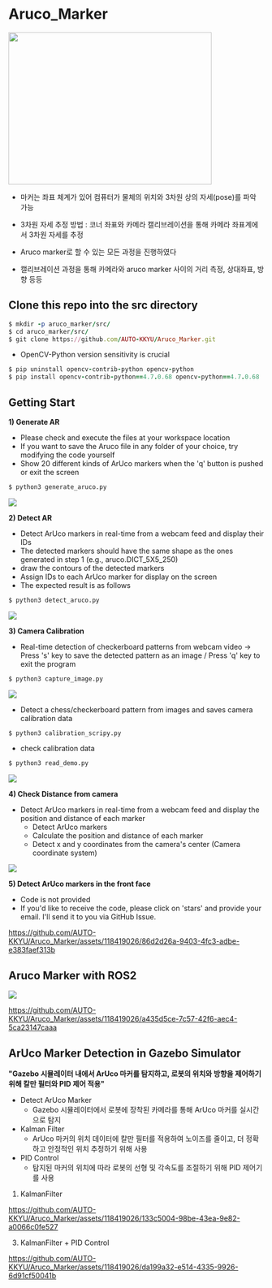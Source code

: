 # Aruco_Marker

<img src= "https://github.com/AUTO-KKYU/Aruco_Marker/assets/118419026/4daac1c5-b667-459f-8704-dcd9fadb8b09" width="400" height="300">

- 마커는 좌표 체계가 있어 컴퓨터가 물체의 위치와 3차원 상의 자세(pose)를 파악 가능
- 3차원 자세 추정 방법 : 코너 좌표와 카메라 캘리브레이션을 통해 카메라 좌표계에서 3차원 자세를 추정

- Aruco marker로 할 수 있는 모든 과정을 진행하였다
- 캘리브레이션 과정을 통해 카메라와 aruco marker 사이의 거리 측정, 상대좌표, 방향 등등

## Clone this repo into the src directory 
```ruby
$ mkdir -p aruco_marker/src/
$ cd aruco_marker/src/
$ git clone https://github.com/AUTO-KKYU/Aruco_Marker.git
```
- OpenCV-Python version sensitivity is crucial
```ruby
$ pip uninstall opencv-contrib-python opencv-python
$ pip install opencv-contrib-python==4.7.0.68 opencv-python==4.7.0.68
```

## Getting Start  
**1) Generate AR**
- Please check and execute the files at your workspace location
- If you want to save the Aruco file in any folder of your choice, try modifying the code yourself
- Show 20 different kinds of ArUco markers when the 'q' button is pushed or exit the screen
```sh
$ python3 generate_aruco.py
```
<img src= "https://github.com/AUTO-KKYU/Aruco_Marker/assets/118419026/9a3037af-fff8-4cc8-88e1-0482035a62fb">

**2) Detect AR**
- Detect ArUco markers in real-time from a webcam feed and display their IDs
- The detected markers should have the same shape as the ones generated in step 1 (e.g., aruco.DICT_5X5_250)
- draw the contours of the detected markers
- Assign IDs to each ArUco marker for display on the screen
- The expected result is as follows
```sh
$ python3 detect_aruco.py
```
<img src= "https://github.com/AUTO-KKYU/Aruco_Marker/assets/118419026/8148d470-d46e-4ed5-8786-21fe37b89fbb)">

**3) Camera Calibration**
- Real-time detection of checkerboard patterns from webcam video -> Press 's' key to save the detected pattern as an image / Press 'q' key to exit the program
```sh
$ python3 capture_image.py
```
<img src= "https://github.com/AUTO-KKYU/Aruco_Marker/assets/118419026/9f33bf04-9eaa-447e-90c3-fd8b69594326">

- Detect a chess/checkerboard pattern from images and saves camera calibration data
```sh
$ python3 calibration_scripy.py
```
- check calibration data
```sh
$ python3 read_demo.py
```
<img src= "https://github.com/AUTO-KKYU/Aruco_Marker/assets/118419026/29fffb2a-9336-4e65-a2c7-9a09024c4f0c">

**4) Check Distance from camera**
- Detect ArUco markers in real-time from a webcam feed and display the position and distance of each marker
    - Detect ArUco markers
    - Calculate the position and distance of each marker
    - Detect x and y coordinates from the camera's center (Camera coordinate system)
<img src= "https://github.com/AUTO-KKYU/Aruco_Marker/assets/118419026/32c05c0e-3fba-4721-b35e-3c1d32a9c779">

**5) Detect ArUco markers in the front face**
- Code is not provided
- If you'd like to receive the code, please click on 'stars' and provide your email. I'll send it to you via GitHub Issue.

https://github.com/AUTO-KKYU/Aruco_Marker/assets/118419026/86d2d26a-9403-4fc3-adbe-e383faef313b

## Aruco Marker with ROS2
<img src= "https://github.com/AUTO-KKYU/Aruco_Marker/assets/118419026/48d55067-e407-4849-859e-ee3ede4cfa4c">

https://github.com/AUTO-KKYU/Aruco_Marker/assets/118419026/a435d5ce-7c57-42f6-aec4-5ca23147caaa

## ArUco Marker Detection in Gazebo Simulator 

**"Gazebo 시뮬레이터 내에서 ArUco 마커를 탐지하고, 로봇의 위치와 방향을 제어하기 위해 칼만 필터와 PID 제어 적용"**

-  Detect ArUco Marker
    - Gazebo 시뮬레이터에서 로봇에 장착된 카메라를 통해 ArUco 마커를 실시간으로 탐지
- Kalman Filter
    - ArUco 마커의 위치 데이터에 칼만 필터를 적용하여 노이즈를 줄이고, 더 정확하고 안정적인 위치 추정하기 위해 사용
- PID Control
    - 탐지된 마커의 위치에 따라 로봇의 선형 및 각속도를 조절하기 위해 PID 제어기를 사용
 
1) KalmanFilter

https://github.com/AUTO-KKYU/Aruco_Marker/assets/118419026/133c5004-98be-43ea-9e82-a0066c0fe527

3) KalmanFilter + PID Control

https://github.com/AUTO-KKYU/Aruco_Marker/assets/118419026/da199a32-e514-4335-9926-6d91cf50041b
